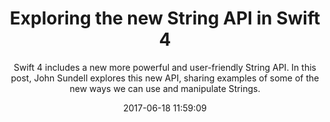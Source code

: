 ---
title: "Exploring the new String API in Swift 4"
subtitle: "Swift 4 includes a new more powerful and user-friendly String API. In this post, John Sundell explores this new API, sharing examples of some of the new ways we can use and manipulate Strings."
tags: ["string","swift 4"]
link: "https://www.swiftbysundell.com/posts/exploring-the-new-string-api-in-swift-4"
date: "2017-06-18 11:59:09"
---